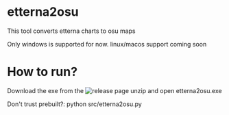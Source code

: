 # etterna2osu
This tool converts etterna charts to osu maps

Only windows is supported for now. linux/macos support coming soon

# How to run?
Download the exe from the ![release page](https://github.com/bobermilk/etterna2osu/releases) 
unzip and open etterna2osu.exe

Don't trust prebuilt?:
python src/etterna2osu.py 